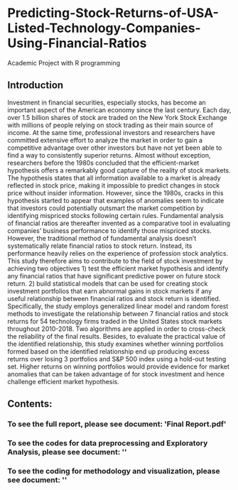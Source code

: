 # Predicting-Stock-Returns-of-USA-Listed-Technology-Companies-Using-Financial-Ratios
Academic Project with R programming


## Introduction
Investment in financial securities, especially stocks, has become an important aspect
of the American economy since the last century. Each day, over 1.5 billion shares of stock are
traded on the New York Stock Exchange with millions of people relying on stock trading as
their main source of income. At the same time, professional investors and researchers have
committed extensive effort to analyze the market in order to gain a competitive advantage
over other investors but have not yet been able to find a way to consistently superior returns.
Almost without exception, researchers before the 1980s concluded that the
efficient-market hypothesis offers a remarkably good capture of the reality of stock markets.
The hypothesis states that all information available to a market is already reflected in stock
price, making it impossible to predict changes in stock price without insider information.
However, since the 1980s, cracks in this hypothesis started to appear that examples of
anomalies seem to indicate that investors could potentially outsmart the market competition
by identifying mispriced stocks following certain rules. Fundamental analysis of financial
ratios are thereafter invented as a comparative tool in evaluating companies’ business
performance to identify those mispriced stocks.
However, the traditional method of fundamental analysis doesn’t systematically relate
financial ratios to stock return. Instead, its performance heavily relies on the experience of
profession stock analytics. This study therefore aims to contribute to the field of stock
investment by achieving two objectives 1) test the efficient market hypothesis and identify
any financial ratios that have significant predictive power on future stock return. 2) build
statistical models that can be used for creating stock investment portfolios that earn abnormal
gains in stock markets if any useful relationship between financial ratios and stock return is
identified.
Specifically, the study employs generalized linear model and random forest methods
to investigate the relationship between 7 financial ratios and stock returns for 54 technology
firms traded in the United States stock markets throughout 2010-2018. Two algorithms are
applied in order to cross-check the reliability of the final results. Besides, to evaluate the
practical value of the identified relationship, this study examines whether winning portfolios
formed based on the identified relationship end up producing excess returns over losing
3
portfolios and S&P 500 index using a hold-out testing set. Higher returns on winning
portfolios would provide evidence for market anomalies that can be taken advantage of for
stock investment and hence challenge efficient market hypothesis.

## Contents:

### To see the full report, please see document: 'Final Report.pdf'

### To see the codes for data preprocessing and Exploratory Analysis, please see document: ''
### To see the coding for methodology and visualization, please see document: ''

